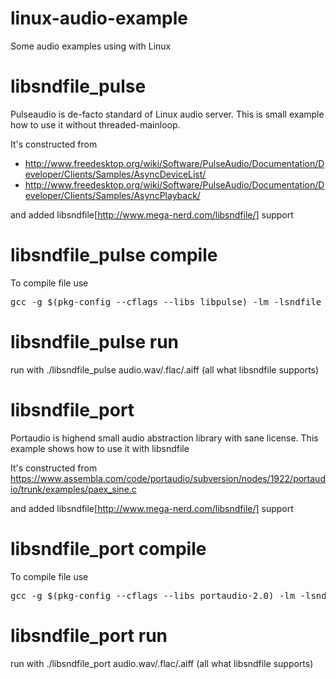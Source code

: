 linux-audio-example
===================

Some audio examples using with Linux

libsndfile_pulse
================
Pulseaudio is de-facto standard of Linux audio server. This is small example how to use it without threaded-mainloop.

It's constructed from

* http://www.freedesktop.org/wiki/Software/PulseAudio/Documentation/Developer/Clients/Samples/AsyncDeviceList/
* http://www.freedesktop.org/wiki/Software/PulseAudio/Documentation/Developer/Clients/Samples/AsyncPlayback/

and added libsndfile[http://www.mega-nerd.com/libsndfile/] support

libsndfile_pulse compile
========================
To compile file use

<pre>
gcc -g $(pkg-config --cflags --libs libpulse) -lm -lsndfile libsndfile_pulse.c -o libsndfile_pulse
</pre>

libsndfile_pulse run
========================
run with
./libsndfile_pulse audio.wav/.flac/.aiff (all what libsndfile supports)

libsndfile_port
================
Portaudio is highend small audio abstraction library with sane license. This example shows how to use it with libsndfile

It's constructed from
https://www.assembla.com/code/portaudio/subversion/nodes/1922/portaudio/trunk/examples/paex_sine.c

and added libsndfile[http://www.mega-nerd.com/libsndfile/] support

libsndfile_port compile
========================
To compile file use

<pre>
gcc -g $(pkg-config --cflags --libs portaudio-2.0) -lm -lsndfile libsndfile_port.c -o libsndfile_port
</pre>

libsndfile_port run
========================
run with
./libsndfile_port audio.wav/.flac/.aiff (all what libsndfile supports)


